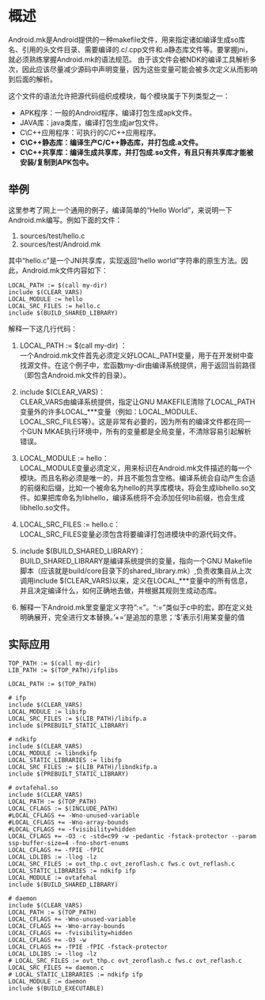 # 概述

Android.mk是Android提供的一种makefile文件，用来指定诸如编译生成so库名、引用的头文件目录、需要编译的.c/.cpp文件和.a静态库文件等。要掌握jni，就必须熟练掌握Android.mk的语法规范。 由于该文件会被NDK的编译工具解析多次，因此应该尽量减少源码中声明变量，因为这些变量可能会被多次定义从而影响到后面的解析。

这个文件的语法允许把源代码组织成模块，每个模块属于下列类型之一：  
+ APK程序：一般的Android程序，编译打包生成apk文件。  
+ JAVA库：java类库，编译打包生成jar包文件。  
+ C\C++应用程序：可执行的C/C++应用程序。  
+ **C\C++静态库：编译生产C/C++静态库，并打包成.a文件。**
+ **C\C++共享库：编译生成共享库，并打包成.so文件，有且只有共享库才能被安装/复制到APK包中。**

## 举例

这里参考了网上一个通用的例子，编译简单的“Hello World”，来说明一下Android.mk编写。例如下面的文件：
1. sources/test/hello.c 
2. sources/test/Android.mk  

其中“hello.c”是一个JNI共享库，实现返回“hello world”字符串的原生方法。因此，Android.mk文件内容如下：

```
LOCAL_PATH := $(call my-dir)  
include $(CLEAR_VARS)  
LOCAL_MODULE := hello  
LOCAL_SRC_FILES := hello.c  
include $(BUILD_SHARED_LIBRARY) 
```

解释一下这几行代码：
1. LOCAL_PATH := $(call my-dir) ：    
一个Android.mk文件首先必须定义好LOCAL_PATH变量，用于在开发树中查找源文件。在这个例子中，宏函数my-dir由编译系统提供，用于返回当前路径（即包含Android.mk文件的目录）。
  
2. include $(CLEAR_VARS)：  
CLEAR_VARS由编译系统提供，指定让GNU MAKEFILE清除了LOCAL_PATH变量外的许多LOCAL_\***变量（例如：LOCAL_MODULE、LOCAL_SRC_FILES等）。这是非常有必要的，因为所有的编译文件都在同一个GUN MKAE执行环境中，所有的变量都是全局变量，不清除容易引起解析错误。
  
3. LOCAL_MODULE := hello：  
LOCAL_MODULE变量必须定义，用来标识在Android.mk文件描述的每一个模块。而且名称必须是唯一的，并且不能包含空格。编译系统会自动产生合适的前缀和后缀，比如一个被命名为hello的共享库模块，将会生成libhello.so文件。如果把库命名为libhello，编译系统将不会添加任何lib前缀，也会生成libhello.so文件。

4. LOCAL_SRC_FILES := hello.c：  
LOCAL_SRC_FILES变量必须包含将要编译打包进模块中的源代码文件。

5. include $(BUILD_SHARED_LIBRARY)：  
BUILD_SHARED_LIBRARY是编译系统提供的变量，指向一个GNU Makefile脚本（应该就是build/core目录下的shared_library.mk）,负责收集自从上次调用include $(CLEAR_VARS)以来，定义在LOCAL_\***变量中的所有信息，并且决定编译什么，如何正确地去做，并根据其规则生成动态库。

6. 解释一下Android.mk里变量定义字符”:=”。“:=”类似于c中的宏，即在定义处明确展开，完全进行文本替换。’+=’是追加的意思；‘$’表示引用某变量的值

## 实际应用

```
TOP_PATH := $(call my-dir)
LIB_PATH := $(TOP_PATH)/ifplibs

LOCAL_PATH := $(TOP_PATH)

# ifp
include $(CLEAR_VARS)
LOCAL_MODULE := libifp
LOCAL_SRC_FILES := $(LIB_PATH)/libifp.a
include $(PREBUILT_STATIC_LIBRARY)

# ndkifp
include $(CLEAR_VARS)
LOCAL_MODULE := libndkifp
LOCAL_STATIC_LIBRARIES := libifp
LOCAL_SRC_FILES := $(LIB_PATH)/libndkifp.a
include $(PREBUILT_STATIC_LIBRARY)

# ovtafehal.so
include $(CLEAR_VARS)
LOCAL_PATH := $(TOP_PATH)
LOCAL_CFLAGS := $(INCLUDE_PATH)
#LOCAL_CFLAGS += -Wno-unused-variable
#LOCAL_CFLAGS += -Wno-array-bounds
#LOCAL_CFLAGS += -fvisibility=hidden
LOCAL_CFLAGS += -O3 -c -std=c99 -w -pedantic -fstack-protector --param ssp-buffer-size=4 -fno-short-enums
LOCAL_CFLAGS += -fPIE -fPIC 
LOCAL_LDLIBS := -llog -lz
LOCAL_SRC_FILES := ovt_thp.c ovt_zeroflash.c fws.c ovt_reflash.c
LOCAL_STATIC_LIBRARIES := ndkifp ifp
LOCAL_MODULE := ovtafehal 
include $(BUILD_SHARED_LIBRARY)

# daemon
include $(CLEAR_VARS)
LOCAL_PATH := $(TOP_PATH)
LOCAL_CFLAGS += -Wno-unused-variable
LOCAL_CFLAGS += -Wno-array-bounds
LOCAL_CFLAGS += -fvisibility=hidden
LOCAL_CFLAGS += -O3 -w
LOCAL_CFLAGS += -fPIE -fPIC -fstack-protector
LOCAL_LDLIBS := -llog -lz
# LOCAL_SRC_FILES := ovt_thp.c ovt_zeroflash.c fws.c ovt_reflash.c
LOCAL_SRC_FILES += daemon.c
# LOCAL_STATIC_LIBRARIES := ndkifp ifp
LOCAL_MODULE := daemon
include $(BUILD_EXECUTABLE)
```
